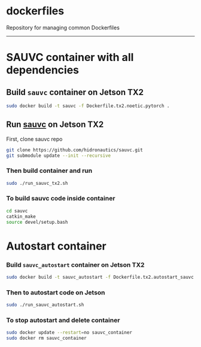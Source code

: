 # dockerfiles
Repository for managing common Dockerfiles

---

# SAUVC container with all dependencies
## Build `sauvc` container on Jetson TX2

```bash
sudo docker build -t sauvc -f Dockerfile.tx2.noetic.pytorch .
```

## Run [sauvc](https://github.com/hidronautics/sauvc) on Jetson TX2
First, clone sauvc repo

```bash
git clone https://github.com/hidronautics/sauvc.git
git submodule update --init --recursive
```

### Then build container and run

```bash
sudo ./run_sauvc_tx2.sh 
```

### To build sauvc code inside container

```bash
cd sauvc
catkin_make 
source devel/setup.bash
```

# Autostart container
### Build `sauvc_autostart` container on Jetson TX2

```bash
sudo docker build -t sauvc_autostart -f Dockerfile.tx2.autostart_sauvc .
```

### Then to autostart code on Jetson

```bash
sudo ./run_sauvc_autostart.sh 
```

### To stop autostart and delete container
```bash
sudo docker update --restart=no sauvc_container
sudo docker rm sauvc_container
```
